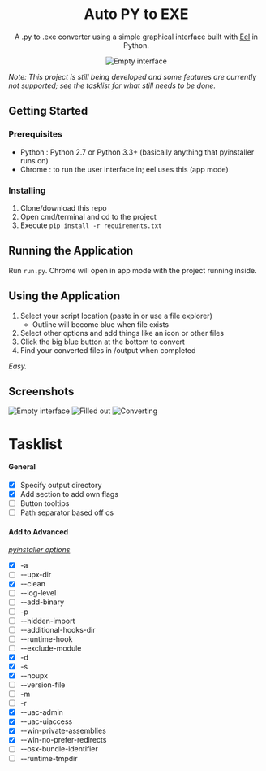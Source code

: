 <h1 align="center">Auto PY to EXE</h1>
<p align="center">A .py to .exe converter using a simple graphical interface built with <a href="https://github.com/ChrisKnott/Eel">Eel</a> in Python.</p>

<div align="center">
    <img src="https://i.imgur.com/BvfQABI.png" alt="Empty interface">
</div>

*Note: This project is still being developed and some features are currently not supported; see the tasklist for what still needs to be done.*
## Getting Started

### Prerequisites
 - Python : Python 2.7 or Python 3.3+ (basically anything that pyinstaller runs on)
 - Chrome : to run the user interface in; eel uses this (app mode)

### Installing
1. Clone/download this repo
2. Open cmd/terminal and cd to the project
3. Execute ```pip install -r requirements.txt```

## Running the Application
Run ```run.py```. Chrome will open in app mode with the project running inside.

## Using the Application
1. Select your script location (paste in or use a file explorer)
    - Outline will become blue when file exists
2. Select other options and add things like an icon or other files
3. Click the big blue button at the bottom to convert
4. Find your converted files in /output when completed

*Easy.*

## Screenshots
![Empty interface](https://i.imgur.com/PIWXYQf.png)
![Filled out](https://i.imgur.com/Y4itvce.png)
![Converting](https://i.imgur.com/MjdONcC.png)

# Tasklist
#### General
- [x] Specify output directory
- [x] Add section to add own flags
- [ ] Button tooltips
- [ ] Path separator based off os
#### Add to Advanced
*[pyinstaller options](https://pyinstaller.readthedocs.io/en/stable/usage.html#options)*
- [x] -a
- [ ] --upx-dir
- [x] --clean
- [ ] --log-level
- [ ] --add-binary
- [ ] -p
- [ ] --hidden-import
- [ ] --additional-hooks-dir
- [ ] --runtime-hook
- [ ] --exclude-module
- [x] -d
- [x] -s
- [x] --noupx
- [ ] --version-file
- [ ] -m
- [ ] -r
- [x] --uac-admin
- [x] --uac-uiaccess
- [x] --win-private-assemblies
- [x] --win-no-prefer-redirects
- [ ] --osx-bundle-identifier
- [ ] --runtime-tmpdir
